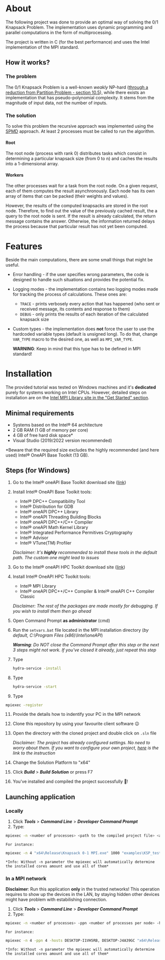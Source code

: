 # About
The following project was done to provide an optimal way of solving the 0/1 Knapsack Problem. The implementation uses dynamic programming and parallel computations in the form of multiprocessing.

The project is written in C (for the best performance) and uses the Intel implementation of the MPI standard.

## How it works?
### The problem
The 0/1 Knapsack Problem is a well-known _weakly_ NP-hard ([through a reduction from Partition Problem - section 10.5](https://www.cs.cmu.edu/afs/cs/academic/class/15854-f05/www/scribe/lec10.pdf)), while there exists an implementation that has pseudo-polynomial complexity. It stems from the magnitude of input data, not the number of inputs.

### The solution
To solve this problem the recursive approach was implemented using the [SPMD](https://en.wikipedia.org/wiki/Single_program,_multiple_data) approach. At least 2 processes must be called to run the algorithm.

#### Root
The root node (process with rank 0) distributes tasks which consist in determining a particular knapsack size (from 0 to n) and caches the results into a 1-dimensional array.

#### Workers
The other processes wait for a task from the root node. On a given request, each of them computes the result asynchronously. Each node has its own array of items that can be packed (their weights and values).

However, the results of the computed knapsacks are stored in the root node. Therefore, to find out the value of the previously cached result, the a query to the root node is sent. If the result is already calculated, the return message contains the answer. Otherwise, the information returned delays the process because that particular result has not yet been computed.

# Features
Beside the main computations, there are some small things that might be useful.

- Error handling - if the user specifies wrong parameters, the code is designed to handle such situations and provides the potential fix.
- Logging modes - the implementation contains two logging modes made for tracking the process of calculations. These ones are:
  - `TRACE` - prints verbosely every action that has happened (who sent or received message, its contents and response to them)
  - `DEBUG` - only prints the results of each iteration of the calculated knapsack size
- Custom types - the implementation does **not** force the user to use the hardcoded variable types (default is unsigned long). To do that, change `VAR_TYPE` macro to the desired one, as well as `MPI_VAR_TYPE`.
  
    **WARNING**: Keep in mind that this type has to be defined in MPI standard!

# Installation
The provided tutorial was tested on Windows machines and it's **dedicated** purely for systems working on Intel CPUs. However, detailed steps on installation are on the [Intel MPI Library site in the "Get Started" section](https://www.intel.com/content/www/us/en/developer/tools/oneapi/mpi-library.html#gs.2t9kdv:~:text=Documentation-,Get%20Started,-Windows).

## Minimal requirements
- Systems based on the Intel® 64 architecture
- 2 GB RAM (1 GB of memory per core)
- 4 GB of free hard disk space*
- Visual Studio (2019/2022 version recommended)

*Beware that the required size excludes the highly recommended (and here used) Intel® OneAPI Base Toolkit (13 GB).

## Steps (for Windows)
1. Go to the Intel® oneAPI Base Toolkit download site ([link](https://www.intel.com/content/www/us/en/developer/tools/oneapi/base-toolkit-download.html))
2. Install Intel® OneAPI Base Toolkit tools:
   - Intel® DPC++ Compatibility Tool
   - Intel® Distribution for GDB
   - Intel® oneAPI DPC++ Library
   - Intel® oneAPI Threading Building Blocks
   - Intel® oneAPI DPC++/C++ Compiler
   - Intel® oneAPI Math Kernel Library
   - Intel® Integrated Performance Permitives Cryptography
   - Intel® Advisor
   - Intel® VTune(TM) Profiler
  
    *Disclaimer: It's **highly** recommended to install these tools in the default path. The custom one might lead to issues*

3. Go to the Intel® oneAPI HPC Toolkit download site ([link](https://www.intel.com/content/www/us/en/developer/tools/oneapi/hpc-toolkit-download.html))
4. Install Intel® OneAPI HPC Toolkit tools:
   - Intel® MPI Library
   - Intel® oneAPI DPC++/C++ Compiler & Intel® oneAPI C++ Compiler Classic

    *Disclaimer: The rest of the packages are made mostly for debugging. If you wish to install them then go ahead*

5. Open Command Prompt **as administrator** (cmd)
6. Run the `setvars.bat` file located in the MPI installation directory (*by default, C:\Program Files (x86)\Intel\oneAPI*)

    ***Warning**: Do NOT close the Command Prompt after this step or the next 3 steps might not work. If you've closed it already, just repeat this step*
7. Type
   ```bash
   hydra-service -install
   ```
8. Type
   ```bash
   hydra-service -start
   ```
9.  Type
   ```bash
   mpiexec -register
   ```
11. Provide the details how to indentify your PC in the MPI network
12. Clone this repository by using your favourite client software 😉
13. Open the directory with the cloned project and double click on `.sln` file

    *Disclaimer: The project has already configured settings. No need to worry about them. If you want to configure your own project, [here](https://www.intel.com/content/www/us/en/develop/documentation/mpi-developer-guide-windows/top/compiling-and-linking/configuring-a-visual-studio-project.html) is the link to the instruction*

14. Change the Solution Platform to "x64"
15. Click ***Build*** > ***Build Solution*** or press F7
16. You've installed and compiled the project successfully 🎉!

## Launching application

### Locally
1. Click ***Tools*** > ***Command Line*** > ***Developer Command Prompt***
2. Type:
```bash
mpiexec -n <number of processes> <path to the compiled project file> <args>
```
    
    For instance:
```bash
mpiexec -n 4 "x64\Release\Knapsack 0-1 MPI.exe" 1000 "examples\KSP_testCase.bin"
```

    *Info: Without -n parameter the mpiexec will automatically determine the installed cores amount and use all of them*

### In a MPI network
**Disclaimer**: Run this application **only** in the trusted networks! This operation requires to show up the devices in the LAN, by staying hidden other devices might have problem with estabilishing connection.

1. Click ***Tools*** > ***Command Line*** > ***Developer Command Prompt***
2. Type:
```bash
mpiexec -n <number of processes> -ppn <number of processes per node> -hosts <host1>, <host2>, ..., <hostN> <path to the compiled project file> <args>
```
    
    For instance:
```bash
mpiexec -n 4 -ppn 4 -hosts DESKTOP-I1VH5RB, DESKTOP-J4A39GC "x64\Release\Knapsack 0-1 MPI.exe" 1000 "examples\KSP_testCase.bin"
```

    *Info: Without -n parameter the mpiexec will automatically determine the installed cores amount and use all of them*
